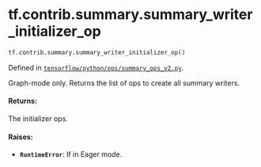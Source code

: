 <div itemscope itemtype="http://developers.google.com/ReferenceObject">
<meta itemprop="name" content="tf.contrib.summary.summary_writer_initializer_op" />
</div>

# tf.contrib.summary.summary_writer_initializer_op

``` python
tf.contrib.summary.summary_writer_initializer_op()
```



Defined in [`tensorflow/python/ops/summary_ops_v2.py`](https://www.tensorflow.org/code/tensorflow/python/ops/summary_ops_v2.py).

Graph-mode only. Returns the list of ops to create all summary writers.

#### Returns:

The initializer ops.


#### Raises:

* <b>`RuntimeError`</b>: If in Eager mode.